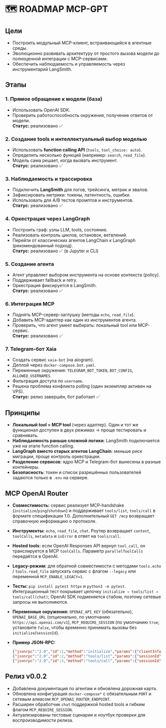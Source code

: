 # 🗺️ ROADMAP MCP-GPT

## Цели

- Построить модульный MCP-клиент, встраивающийся в агентные среды.
- Эволюционно развивать архитектуру от простого вызова модели до полноценной интеграции с MCP-сервисами.
- Обеспечить наблюдаемость и управляемость через инструментарий LangSmith.

## Этапы

### 1. Прямое обращение к модели (база)

- Использовать OpenAI SDK.
- Проверить работоспособность окружения, получение ответов от модели.  
**Статус:** реализовано ✅

### 2. Создание tools и интеллектуальный выбор моделью

- Использовать **function calling API** (`tools`, `tool_choice: auto`).
- Определить несколько функций (например: `search`, `read_file`).
- Модель сама решает, когда вызвать инструмент.  
**Статус:** реализовано ✅

### 3. Наблюдаемость и трассировка

- Подключить **LangSmith** для логов, трейсинга, метрик и эвалов.
- Зафиксировать метрики: токены, латентность, ошибки.
- Использовать для A/B тестов промптов и инструментов.  
**Статус:** реализовано ✅

### 4. Оркестрация через LangGraph

- Построить граф: узлы LLM, tools, состояние.
- Реализовать контроль циклов, остановок, ветвлений.
- Перейти от классических агентов LangChain к LangGraph (рекомендованный подход).  
**Статус:** реализовано ✅ (в Jupyter и CLI)

### 5. Создание агента

- Агент управляет выбором инструмента на основе контекста (policy).
- Поддерживает fallback и retry.
- Оркестрация фиксируется в LangSmith.  
**Статус:** реализовано ✅

### 6. Интеграция MCP

- Поднять MCP-сервер-заглушку (методы `echo`, `read_file`).
- Добавить MCP-адаптер как один из инструментов агента.
- Проверить, что агент умеет выбирать: локальный tool или MCP-сервис.  
**Статус:** реализовано ✅

### 7. Telegram-бот Xaia

- Создать сервис `xaia-bot` (на aiogram).
- Деплой через `docker-compose.bot.yaml`.
- Переменные окружения: `TELEGRAM_BOT_TOKEN`, `BOT_CONFIG`, `ALLOWED_USERNAMES`.
- Фильтрация доступа по `username`.
- Решена проблема конфликта polling (один экземпляр активен на VPS).  
**Статус:** релиз завершён, бот работает ✅

## Принципы

- **Локальный tool = MCP tool** (через адаптер). Один и тот же функционал доступен в двух режимах → проще тестировать и сравнивать.
- **Наблюдаемость раньше сложной логики**: LangSmith подключается уже на этапе function calling.
- **LangGraph вместо старых агентов LangChain**: меньше риск миграции, проще контроль оркестрации.
- **Разделение сервисов**: ядро MCP и Telegram-бот вынесены в разные контейнеры.
- **Безопасность**: токен и список разрешённых пользователей задаются только в `.env` на сервере.

## MCP OpenAI Router

- **Совместимость:** сервис реализует MCP-handshake (`initialize`/`ping`/`shutdown`) и поддерживает `tools/list`, `tools/call` в формате спецификации 1.0. Дополнительный `GET /mcp` возвращает справочную информацию о протоколе.
- **Инструменты:** `echo`, `read_file`, `chat`. Роутер возвращает `content`, `toolCalls`, `metadata` и `isError` в ответ на `tools/call`.
- **Hosted tools:** если OpenAI Responses API вернул `tool_call`, он транслируется в MCP `toolCalls`. Параметр `parallelToolCalls` передаётся в OpenAI.
- **Legacy-режим:** для обратной совместимости с методами `tools.echo` / `tools.read_file` запускать сервис с флагом `--legacy` или переменной `MCP_ENABLE_LEGACY=1`.
- **Тесты:** `pip install pytest httpx` и `python3 -m pytest`. Интеграционный тест покрывает цепочку `initialize → tools/list → tools/call(chat)`; OpenAI SDK подменяется стабом, поэтому сетевые запросы не выполняются.
- **Переменные окружения:** `OPENAI_API_KEY` (обязательно), `OPENAI_BASE_URL` (опционально, по умолчанию `https://api.openai.com/v1`), `MCP_REQUIRE_SESSION` (по умолчанию `true`; установите `false`, чтобы временно принимать вызовы без `initialize`/`sessionId`).
- **Пример JSON-RPC:**

  ```json
  {"jsonrpc":"2.0","id":1,"method":"initialize","params":{"clientInfo":{"name":"demo","version":"0.1"},"capabilities":{}}}
  {"jsonrpc":"2.0","id":2,"method":"tools/list","params":{"sessionId":"<session>"}}
  {"jsonrpc":"2.0","id":3,"method":"tools/call","params":{"sessionId":"<session>","name":"chat","arguments":{"model":"gpt-4.1-mini","messages":[{"role":"user","content":"ping"}]}}}
  ```

## Релиз v0.0.2

- Добавлена документация по агентам и обновлена дорожная карта.
- Обновлена конфигурация `docker-compose*` с обязательным `PORT` и сетевым алиасом `MCP_OPENAI_ROUTER_ENDPOINT`.
- Расширен обработчик `chat` поддержкой hosted tools и гибким флагом `MCP_REQUIRE_SESSION`.
- Актуализированы тестовые сценарии и ноутбук проверки для воспроизводимости релиза.
